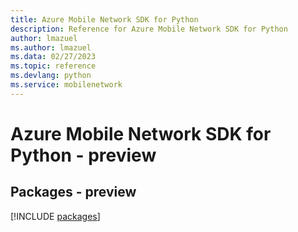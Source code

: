 ```yaml
---
title: Azure Mobile Network SDK for Python
description: Reference for Azure Mobile Network SDK for Python
author: lmazuel
ms.author: lmazuel
ms.data: 02/27/2023
ms.topic: reference
ms.devlang: python
ms.service: mobilenetwork
---
```

# Azure Mobile Network SDK for Python - preview
## Packages - preview
[!INCLUDE [packages](mobile-network-index.md)]
